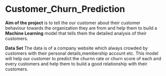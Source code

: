 # Customer_Churn_Prediction

**Aim of the project** is to tell the our customer about their customer behaviour towards the organization they are from and help them to build a **Machine Learning** model that tells them the detailed analysis of their customers.

**Data Set**
The data is of a company website which always crowded by customers with their personal details,membership account etc.
This model will help our customer to predict the churnn rate or churn score of each and every customers and help them to build a good relationship with their customers.

